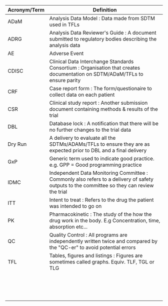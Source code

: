 | Acronym/Term | Definition                                                                                                                                 |
|:-------------|--------------------------------------------------------------------------------------------------------------------------------------------|
| ADaM         | Analysis Data Model : Data made from SDTM used in TFLs                                                                                     |
| ADRG         | Analysis Data Reviewer's Guide : A document submitted to regulatory bodies describing the analysis data                                    |
| AE           | Adverse Event                                                                                                                              |
| CDISC        | Clinical Data Interchange Standards Consortium : Organisation that creates documentation on SDTM/ADaM/TFLs to ensure parity                |
| CRF          | Case report form : The form/questionaire to collect data on each patient                                                                   |
| CSR          | Clinical study report : Another submission document containing methods & results of the trial                                              |
| DBL          | Database lock : A notification that there will be no further changes to the trial data                                                     |
| Dry Run      | A delivery to evaluate all the SDTMs/ADAMs/TFLs to ensure they are as expected prior to DBL and a final delivery                           |
| GxP          | Generic term used to indicate good practice. e.g. GPP = Good programming practice                                                          |
| IDMC         | Independent Data Monitoring Committee : Commonly also refers to a delivery of safety outputs to the committee so they can review the trial |
| ITT          | Intent to treat : Refers to the drug the patient was intended to go on                                                                     |
| PK           | Pharmacokinetic : The study of the how the drug work in the body. E.g Concentration, time, absorption etc...                               |
| QC           | Quality Control : All programs are independently written twice and compared by the "QC-er" to avoid potential errors                       |
| TFL          | Tables, figures and listings : Figures are sometimes called graphs. Equiv. TLF, TGL or TLG                                                 |
|              |                                                                                                                                            |
|              |                                                                                                                                            |
|              |                                                                                                                                            |
|              |                                                                                                                                            |
|              |                                                                                                                                            |
|              |                                                                                                                                            |
|              |                                                                                                                                            |
|              |                                                                                                                                            |
|              |                                                                                                                                            |
|              |                                                                                                                                            |
|              |                                                                                                                                            |
|              |                                                                                                                                            |
|              |                                                                                                                                            |
|              |                                                                                                                                            |
|              |                                                                                                                                            |

